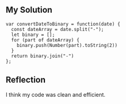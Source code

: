 ## My Solution

```
var convertDateToBinary = function(date) {
  const dateArray = date.split("-");
  let binary = [];
  for (part of dateArray) {
    binary.push(Number(part).toString(2))
  }
  return binary.join("-")
};
```

## Reflection

I think my code was clean and efficient.
